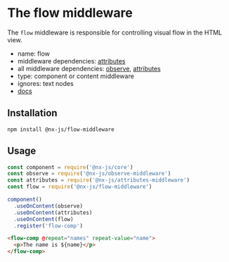 # The flow middleware

The `flow` middleware is responsible for controlling visual flow in the HTML view.

- name: flow
- middleware dependencies: [attributes](https://github.com/nx-js/attributes-middleware)
- all middleware dependencies: [observe](https://github.com/nx-js/observe-middleware), [attributes](https://github.com/nx-js/attributes-middleware)
- type: component or content middleware
- ignores: text nodes
- [docs](http://nx-framework.com/docs/middlewares/flow)

## Installation

`npm install @nx-js/flow-middleware`

## Usage

```js
const component = require('@nx-js/core')
const observe = require('@nx-js/observe-middleware')
const attributes = require('@nx-js/attributes-middleware')
const flow = require('@nx-js/flow-middleware')

component()
  .useOnContent(observe)
  .useOnContent(attributes)
  .useOnContent(flow)
  .register('flow-comp')
```

```html
<flow-comp @repeat="names" repeat-value="name">
  <p>The name is ${name}</p>
</flow-comp>
```
